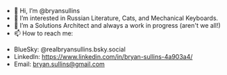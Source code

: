 * 👋 Hi, I’m @bryansullins
* 👀 I’m interested in Russian Literature, Cats, and Mechanical Keyboards.
* 🌱 I’m a Solutions Architect and always a work in progress (aren't we all!)
* 📫 How to reach me:
- BlueSky: @realbryansullins.bsky.social
- LinkedIn: https://www.linkedin.com/in/bryan-sullins-4a903a4/
- Email: bryan.sullins@gmail.com

<!---
bryansullins/bryansullins is a ✨ special ✨ repository because its `README.md` (this file) appears on your GitHub profile.
You can click the Preview link to take a look at your changes. Showing people git one command at a time.
--->
